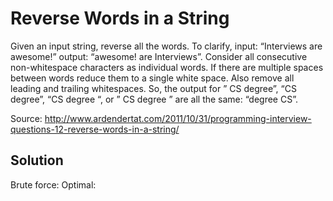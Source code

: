 # Reverse Words in a String

Given an input string, reverse all the words. To clarify, input: “Interviews are awesome!” output: “awesome! are Interviews”.
Consider all consecutive non-whitespace characters as individual words. If there are multiple spaces between words reduce them to a single white space. Also remove all leading and trailing whitespaces.
So, the output for ”   CS degree”, “CS    degree”, “CS degree   “, or ”   CS   degree   ” are all the same: “degree CS”.

Source: http://www.ardendertat.com/2011/10/31/programming-interview-questions-12-reverse-words-in-a-string/

## Solution

Brute force: 
Optimal: 